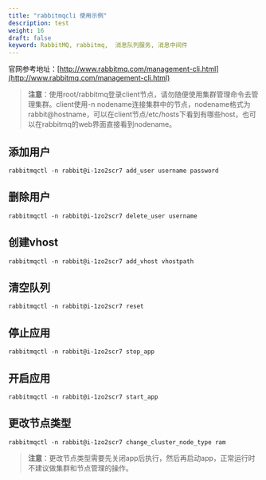 ```yaml
---
title: "rabbitmqcli 使用示例"
description: test
weight: 16
draft: false
keyword: RabbitMQ, rabbitmq,  消息队列服务, 消息中间件
---
```


官网参考地址：[http://www.rabbitmq.com/management-cli.html](http://www.rabbitmq.com/management-cli.html)

> **注意**：使用root/rabbitmq登录client节点，请勿随便使用集群管理命令去管理集群。client使用-n nodename连接集群中的节点，nodename格式为rabbit@hostname，可以在client节点/etc/hosts下看到有哪些host，也可以在rabbitmq的web界面直接看到nodename。

## 添加用户

```
rabbitmqctl -n rabbit@i-1zo2scr7 add_user username password
```

## 删除用户

```
rabbitmqctl -n rabbit@i-1zo2scr7 delete_user username
```

## 创建vhost

```
rabbitmqctl -n rabbit@i-1zo2scr7 add_vhost vhostpath
```

## 清空队列

```
rabbitmqctl -n rabbit@i-1zo2scr7 reset
```

## 停止应用

```
rabbitmqctl -n rabbit@i-1zo2scr7 stop_app
```

## 开启应用

```
rabbitmqctl -n rabbit@i-1zo2scr7 start_app
```

## 更改节点类型

```
rabbitmqctl -n rabbit@i-1zo2scr7 change_cluster_node_type ram
```

> **注意**：更改节点类型需要先关闭app后执行，然后再启动app，正常运行时不建议做集群和节点管理的操作。

